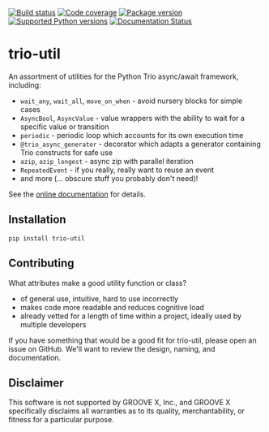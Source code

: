 [![Build status](https://img.shields.io/circleci/build/github/groove-x/trio-util)](https://circleci.com/gh/groove-x/trio-util)
[![Code coverage](https://img.shields.io/codecov/c/gh/groove-x/trio-util)](https://app.codecov.io/gh/groove-x/trio-util)
[![Package version](https://img.shields.io/pypi/v/trio-util.svg)](https://pypi.org/project/trio-util)
[![Supported Python versions](https://img.shields.io/pypi/pyversions/trio-util.svg)](https://pypi.org/project/trio-util)
[![Documentation Status](https://readthedocs.org/projects/trio-util/badge/?version=latest)](https://trio-util.readthedocs.io/en/latest/?badge=latest)

# trio-util

An assortment of utilities for the Python Trio async/await framework,
including:

  * `wait_any`, `wait_all`, `move_on_when` - avoid nursery blocks for simple cases
  * `AsyncBool`, `AsyncValue` - value wrappers with the ability to wait for
    a specific value or transition
  * `periodic` - periodic loop which accounts for its own execution
    time
  * `@trio_async_generator` - decorator which adapts a generator containing
     Trio constructs for safe use
  * `azip`, `azip_longest` - async zip with parallel iteration
  * `RepeatedEvent` - if you really, really want to reuse an event
  * and more (... obscure stuff you probably don't need)!

See the [online documentation](https://trio-util.readthedocs.io/en/latest/) for details.

## Installation

```shell
pip install trio-util
```

## Contributing

What attributes make a good utility function or class?

  * of general use, intuitive, hard to use incorrectly
  * makes code more readable and reduces cognitive load
  * already vetted for a length of time within a project, ideally used
    by multiple developers

If you have something that would be a good fit for trio-util, please
open an issue on GitHub.  We'll want to review the design, naming, and
documentation.

## Disclaimer

This software is not supported by GROOVE X, Inc., and GROOVE X
specifically disclaims all warranties as to its quality,
merchantability, or fitness for a particular purpose.
